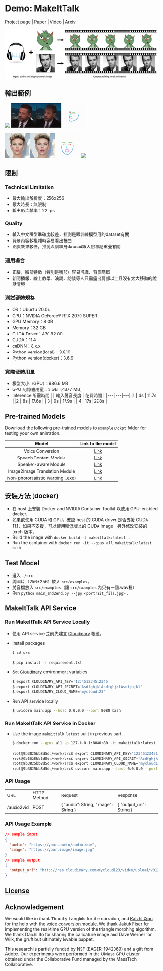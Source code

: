 # Demo: MakeItTalk

[Project page](https://people.umass.edu/~yangzhou/MakeItTalk/) |
[Paper](https://people.umass.edu/~yangzhou/MakeItTalk/MakeItTalk_SIGGRAPH_Asia_Final_round-5.pdf) |
[Video](https://www.youtube.com/watch?v=OU6Ctzhpc6s) |
[Arxiv](https://arxiv.org/abs/2004.12992)

![img](src/doc/teaser.png)

## 輸出範例

<p float="left">
  <img src="examples/gif/chris-2_pred_fls_jimmy224_audio_embed.gif" width="49%" />
  <img src="examples/gif/jimmy_pred_fls_skit9s_audio_embed.gif" width="49%" /> 
</p>
<p float="left">
  <img src="examples/gif/scarlett_pred_fls_ken_cut_audio_embed.gif" width="49%" />
  <img src="examples/gif/paint_boy2_pred_fls_fealing_starvation_audio_embed.gif" width="49%" /> 
</p>

## 限制

### Technical Limitation

- 最大輸出解析度：256x256
- 最大時長：無限制
- 輸出影片幀率：22 fps

### Quality

- 輸入中文嘴型準確度較差，推測是跟訓練模型用的dataset有關
- 背景內容較複雜時容易看出扭曲
- 正臉效果較佳，推測與訓練用dataset跟人臉標記重疊有關

### 適用場合

- 正臉，臉部特徵（特別是嘴形）容易辨識、背景簡單
- 新聞播報、線上教學、演說、訪談等人只需露出肩部以上且沒有太大移動的說話情境

### 測試硬體規格

- OS：Ubuntu 20.04
- GPU：NVIDIA GeForce® RTX 2070 SUPER
- GPU Memory：8 GB
- Memory：32 GB
- CUDA Driver：470.82.00
- CUDA：11.4
- cuDNN：8.x.x
- Python version(local)：3.8.10
- Python version(docker)：3.6.9

### 實際硬體用量

- 模型大小（GPU）：986.6 MB
- GPU 記憶體用量：5 GB（4877 MB）
- Inference 所需時間
    |    | 輸入聲音長度  |  花費時間 |
    |--- |---|---|
    |1   |  4s |  11.7s |
    |2   | 8s  |  17.6s |
    | 3  | 9s  |  17.9s |
    | 4  |  17s| 27.8s |


## Pre-trained Models

Download the following pre-trained models to `examples/ckpt` folder for testing your own animation.

| Model |  Link to the model | 
| :-------------: | :---------------: |
| Voice Conversion  | [Link](https://drive.google.com/file/d/1ZiwPp_h62LtjU0DwpelLUoodKPR85K7x/view?usp=sharing)  |
| Speech Content Module  | [Link](https://drive.google.com/file/d/1r3bfEvTVl6pCNw5xwUhEglwDHjWtAqQp/view?usp=sharing)  |
| Speaker-aware Module  | [Link](https://drive.google.com/file/d/1rV0jkyDqPW-aDJcj7xSO6Zt1zSXqn1mu/view?usp=sharing)  |
| Image2Image Translation Module  | [Link](https://drive.google.com/file/d/1i2LJXKp-yWKIEEgJ7C6cE3_2NirfY_0a/view?usp=sharing)  |
| Non-photorealistic Warping (.exe)  | [Link](https://drive.google.com/file/d/1rlj0PAUMdX8TLuywsn6ds_G6L63nAu0P/view?usp=sharing)  |

## 安裝方法 (docker)

- 在 host 上安裝 Docker and NVIDIA Container Toolkit 以使用 GPU-enabled docker.
- 如果欲使用 CUDA 和 GPU，確認 host 的 CUDA driver 是否支援 CUDA 11.1，如果不支援，可以使用較低版本的 CUDA image，另外修改安裝的 torch 版本。
- Build the image with `docker build -t makeittalk:latest .`
- Run the container with `docker run -it --gpus all makeittalk:latest bash`

## Test Model

- 進入 `./src`
- 將圖片（256*256）放入 `src/examples`。
- 將音檔放入 `src/examples`（讓 `src/examples` 內只有一個.wav檔）
- Run `python main_end2end.py --jpg <portrait_file.jpg>` .

## MakeItTalk API Service

### Run MakeItTalk API Service Locally
- 使用 API service 之前先建立 [Cloudinary](https://cloudinary.com) 帳號。

- Install packages
  ``` bash
  $ cd src

  $ pip install -r requirement.txt
  ```

- Set [Cloudinary](https://cloudinary.com) environment variables

  ``` bash
  $ export CLOUDINARY_API_KEY='123451234512345'
  $ export CLOUDINARY_API_SECRET='AsdfghjklAsdfghjklAsdfghjkl'
  $ export CLOUDINARY_CLOUD_NAME='mycloud123'
  ```
- Run API service locally
  ```bash
  $ uvicorn main:app --host 0.0.0.0 --port 8080 bash
  ```

### Run MakeItTalk API Service in Docker
- Use the image `makeittalk:latest` built in previous part.

  ```bash
  $ docker run --gpus all -p 127.0.0.1:8080:80 -it makeittalk:latest bash

  root@9b3825bb8d5d:/work/src$ export CLOUDINARY_API_KEY='123451234512345'
  root@9b3825bb8d5d:/work/src$ export CLOUDINARY_API_SECRET='AsdfghjklAsdfghjklAsdfghjkl'
  root@9b3825bb8d5d:/work/src$ export CLOUDINARY_CLOUD_NAME='mycloud123'
  root@9b3825bb8d5d:/work/src$ uvicorn main:app --host 0.0.0.0 --port 80
  ```

### API Usage

<table>
    <tbody>
        <tr>
            <td>URL</td>
            <td>HTTP Method</td>
            <td>Request</td>
            <td>Response</td>
        </tr>
        <tr>
            <td>/audio2vid</td>
            <td>POST</td>
            <td>{
              "audio": String,
              "image": String
            }</td>
            <td>{
              "output_url": String
            }</td>
        </tr>
    </tbody>
</table>

### API Usage Example

```JSON
// sample input
{
  "audio": "https://your.audio/audio.wav",
  "image": "https://your.image/image.jpg"
}
// sample output
{
  "output_url": "http://res.cloudinary.com/mycloud123/video/upload/v0123456789/makeittalk-outputs/rhuifh83hf4xnf8944j3.mp4"
}
```

## [License](src/LICENSE.md)

## Acknowledgement

We would like to thank Timothy Langlois for the narration, and
[Kaizhi Qian](https://scholar.google.com/citations?user=uEpr4C4AAAAJ&hl=en) 
for the help with the [voice conversion module](https://auspicious3000.github.io/icassp-2020-demo/). 
We thank [Jakub Fiser](https://research.adobe.com/person/jakub-fiser/) for implementing the real-time GPU version of the triangle morphing algorithm. 
We thank Daichi Ito for sharing the caricature image and Dave Werner
for Wilk, the gruff but ultimately lovable puppet. 

This research is partially funded by NSF (EAGER-1942069)
and a gift from Adobe. Our experiments were performed in the
UMass GPU cluster obtained under the Collaborative Fund managed
by the MassTech Collaborative.


